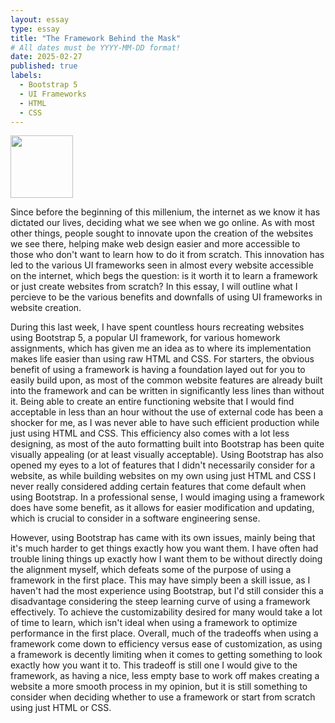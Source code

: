 ```yaml
---
layout: essay
type: essay
title: "The Framework Behind the Mask"
# All dates must be YYYY-MM-DD format!
date: 2025-02-27
published: true
labels:
  - Bootstrap 5
  - UI Frameworks
  - HTML
  - CSS
---
```


<img width="100px" class="rounded float-start pe-4" src="[../img/boostrap-icons.svg](https://upload.wikimedia.org/wikipedia/commons/thumb/b/b2/Bootstrap_logo.svg/1280px-Bootstrap_logo.svg.png)">

Since before the beginning of this millenium, the internet as we know it has dictated our lives, deciding what we see when we go online. As with most other things, people sought to innovate upon the creation of the websites we see there, helping make web design easier and more accessible to those who don't want to learn how to do it from scratch. This innovation has led to the various UI frameworks seen in almost every website accessible on the internet, which begs the question: is it worth it to learn a framework or just create websites from scratch? In this essay, I will outline what I percieve to be the various benefits and downfalls of using UI frameworks in website creation.

During this last week, I have spent countless hours recreating websites using Bootstrap 5, a popular UI framework, for various homework assignments, which has given me an idea as to where its implementation makes life easier than using raw HTML and CSS. For starters, the obvious benefit of using a framework is having a foundation layed out for you to easily build upon, as most of the common website features are already built into the framework and can be written in significantly less lines than without it. Being able to create an entire functioning website that I would find acceptable in less than an hour without the use of external code has been a shocker for me, as I was never able to have such efficient production while just using HTML and CSS. This efficiency also comes with a lot less designing, as most of the auto formatting built into Bootstrap has been quite visually appealing (or at least visually acceptable). Using Bootstrap has also opened my eyes to a lot of features that I didn't necessarily consider for a website, as while building websites on my own using just HTML and CSS I never really considered adding certain features that come default when using Bootstrap. In a professional sense, I would imaging using a framework does have some benefit, as it allows for easier modification and updating, which is crucial to consider in a software engineering sense.

However, using Bootstrap has came with its own issues, mainly being that it's much harder to get things exactly how you want them. I have often had trouble lining things up exactly how I want them to be without directly doing the alignment myself, which defeats some of the purpose of using a framework in the first place. This may have simply been a skill issue, as I haven't had the most experience using Bootstrap, but I'd still consider this a disadvantage considering the steep learning curve of using a framework effectively. To achieve the customizability desired for many would take a lot of time to learn, which isn't ideal when using a framework to optimize performance in the first place. Overall, much of the tradeoffs when using a framework come down to efficiency versus ease of customization, as using a framework is decently limiting when it comes to getting something to look exactly how you want it to. This tradeoff is still one I would give to the framework, as having a nice, less empty base to work off makes creating a website a more smooth process in my opinion, but it is still something to consider when deciding whether to use a framework or start from scratch using just HTML or CSS.
